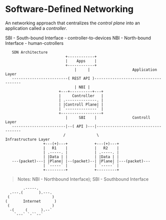 # Software-Defined Networking
An networking approach that centralizes the _control plane_ into an application called a _controller_.

SBI - South-bound Interface - controller-to-devices
NBI - North-bound Interface - human-cotrollers

```
   SDN Architecture
                           +------------+
                           |    Apps    |
                           +------------+
                               |     |                   Application Layer
   -------------------------( REST API )-------------------------------------
                               | NBI |
                        +---+----------+---+
                        |     Controller   |
                        | .--------------. |
                        | |Controll Plane| |
                        | `--------------` |
                        +------------------+
                           |     SBI    |                Controll Layer
   ------------------------|--( API )---|------------------------------------
                          /              \               Infrastructure Layer
                 +---(+)---+            +---(+)---+
                 |   R1    |            |   R2    |
                 | .-----. |            | .-----. |
                 | |Data | |            | |Data | |
   ---(packet)---| |Plane| |--(packet)--| |Plane| |---(packet)---
                 | `-----` |            | `-----` |
                 +---------+            +---------+
```
 > Notes: NBI - Northbound Interface); SBI - Southbound Interface 




```
        .-----.
  .---.(       ).---.
 (                   )
(       Internet      )
 (                   )
  -(     (      ).--`
    `---` `-``--`
````
